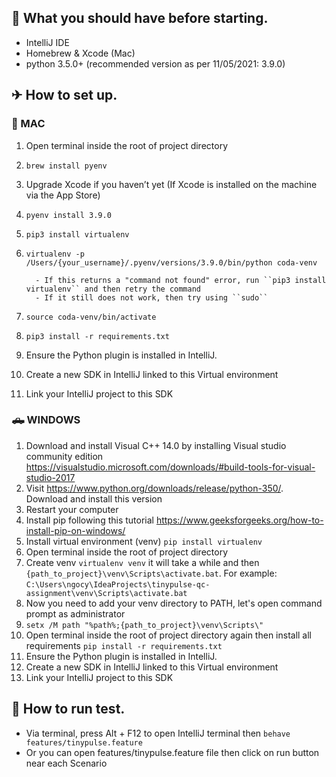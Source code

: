 🍕 What you should have before starting.
-------------------------------------

* IntelliJ IDE
* Homebrew & Xcode (Mac)
* python 3.5.0+ (recommended version as per 11/05/2021: 3.9.0)

✈ How to set up.
-------------------------------------
### 🚀 MAC
1. Open terminal inside the root of project directory
2. ``brew install pyenv``
3. Upgrade Xcode if you haven’t yet (If Xcode is installed on the machine via the App Store)
4. ``pyenv install 3.9.0``
5. ``pip3 install virtualenv``
6. ``virtualenv -p /Users/{your_username}/.pyenv/versions/3.9.0/bin/python coda-venv``

         - If this returns a "command not found" error, run ``pip3 install virtualenv`` and then retry the command
         - If it still does not work, then try using ``sudo``

7. ``source coda-venv/bin/activate``
8. ``pip3 install -r requirements.txt``
9. Ensure the Python plugin is installed in IntelliJ.
10. Create a new SDK in IntelliJ linked to this Virtual environment
11. Link your IntelliJ project to this SDK

### 🛻 WINDOWS
1. Download and install Visual C++ 14.0 by installing Visual studio community edition https://visualstudio.microsoft.com/downloads/#build-tools-for-visual-studio-2017
2. Visit https://www.python.org/downloads/release/python-350/. Download and install this version 
3. Restart your computer
4. Install pip following this tutorial https://www.geeksforgeeks.org/how-to-install-pip-on-windows/
5. Install virtual environment (venv) ``pip install virtualenv``
6. Open terminal inside the root of project directory
7. Create venv ``virtualenv venv`` it will take a while and then ``{path_to_project}\venv\Scripts\activate.bat``. For example: ``C:\Users\ngocy\IdeaProjects\tinypulse-qc-assignment\venv\Scripts\activate.bat``
8. Now you need to add your venv directory to PATH, let's open command prompt as administrator
9. ``setx /M path "%path%;{path_to_project}\venv\Scripts\"``
10. Open terminal inside the root of project directory again then install all requirements ``pip install -r requirements.txt``
11. Ensure the Python plugin is installed in IntelliJ.
12. Create a new SDK in IntelliJ linked to this Virtual environment
13. Link your IntelliJ project to this SDK

🍵 How to run test.
-------------------------------------
* Via terminal, press Alt + F12 to open IntelliJ terminal then ``behave features/tinypulse.feature``
* Or you can open features/tinypulse.feature file then click on run button near each Scenario

